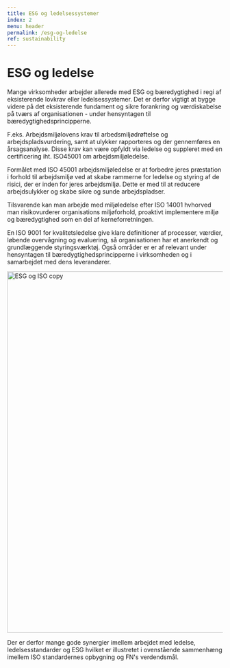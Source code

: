 ```yaml
---
title: ESG og ledelsessystemer
index: 2
menu: header
permalink: /esg-og-ledelse
ref: sustainability
---
```

# ESG og ledelse

Mange virksomheder arbejder allerede med ESG og bæredygtighed i regi af eksisterende lovkrav eller ledelsessystemer. Det er derfor vigtigt at bygge videre på det eksisterende fundament og sikre forankring og værdiskabelse på tværs af organisationen - under hensyntagen til bæredygtighedsprincipperne. 

F.eks. Arbejdsmiljølovens krav til arbedsmiljødrøftelse og arbejdspladsvurdering, samt at ulykker rapporteres og der gennemføres en årsagsanalyse. Disse krav kan være opfyldt via ledelse og suppleret med en certificering iht. ISO45001 om arbejdsmiljøledelse. 

Formålet med ISO 45001 arbejdsmiljøledelse er at forbedre jeres præstation i forhold til arbejdsmiljø ved at skabe rammerne for ledelse og styring af de risici, der er inden for jeres arbejdsmiljø. Dette er med til at reducere arbejdsulykker og skabe sikre og sunde arbejdspladser.

Tilsvarende kan man arbejde med miljøledelse efter ISO 14001 hvhorved man risikovurderer organisations miljøforhold, proaktivt implementere miljø og bæredygtighed som en del af kerneforretningen.

En ISO 9001 for kvalitetsledelse give klare definitioner af processer, værdier, løbende overvågning og evaluering, så organisationen har et anerkendt og grundlæggende styringsværktøj. Også områder er er af relevant under hensyntagen til bæredygtighedsprincipperne i virksomheden og i samarbejdet med dens leverandører. 

<img width="842" alt="ESG og ISO copy" src="https://user-images.githubusercontent.com/75361000/139695440-e6983f3d-dd04-430d-b6f9-1892c0cd7eda.png">

Der er derfor mange gode synergier imellem arbejdet med ledelse, ledelsesstandarder og ESG hvilket er illustretet i ovenstående sammenhæng imellem ISO standardernes opbygning og FN's verdendsmål. 


